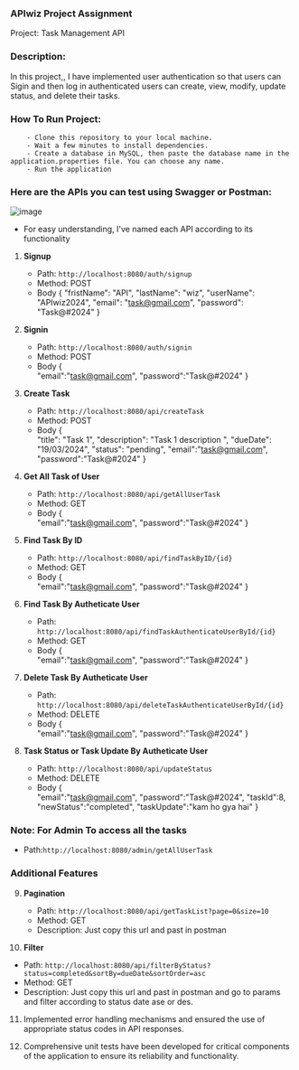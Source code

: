 ### APIwiz Project Assignment

Project: Task Management API

### Description:
   In this project,, I have implemented user authentication so that users can Sigin and then log in authenticated users can create, view, modify, update status, and delete their tasks.

### How To Run Project:
        - Clone this repository to your local machine.
        - Wait a few minutes to install dependencies.
        - Create a database in MySQL, then paste the database name in the application.properties file. You can choose any name.
        - Run the application

### Here are the APIs you can test using Swagger or Postman:
![image](https://github.com/ayushraj12009/apiwizAssignment/assets/51042913/a19f519c-99ff-476d-b497-80848022dd75)


- For easy understanding, I've named each API according to its functionality

1. **Signup**
   - Path: `http://localhost:8080/auth/signup`
   - Method: POST
   - Body {
    "fristName": "API",
    "lastName": "wiz",
    "userName": "APIwiz2024",
    "email": "task@gmail.com", 
    "password": "Task@#2024" 
}


2. **Signin**
   - Path: `http://localhost:8080/auth/signin`
   - Method: POST
   - Body {            
            "email":"task@gmail.com",
            "password":"Task@#2024"
          }

3. **Create Task**
   - Path: `http://localhost:8080/api/createTask`
   - Method: POST
   - Body {            
           "title": "Task 1",
            "description": "Task 1 description ",
            "dueDate": "19/03/2024",
            "status": "pending",
            "email":"task@gmail.com",
            "password":"Task@#2024"
          }

4. **Get All Task of User**
   - Path: `http://localhost:8080/api/getAllUserTask`
   - Method: GET
   - Body {            
           "email":"task@gmail.com",
           "password":"Task@#2024"
          }

5. **Find Task By ID**
   - Path: `http://localhost:8080/api/findTaskByID/{id}`
   - Method: GET
   - Body {            
           "email":"task@gmail.com",
           "password":"Task@#2024"
          }


6. **Find Task By Autheticate User**
   - Path: `http://localhost:8080/api/findTaskAuthenticateUserById/{id}`
   - Method: GET
   - Body {            
           "email":"task@gmail.com",
           "password":"Task@#2024"
          }

7. **Delete Task By Autheticate User**
   - Path: `http://localhost:8080/api/deleteTaskAuthenticateUserById/{id}`
   - Method: DELETE
   - Body {            
           "email":"task@gmail.com",
           "password":"Task@#2024"
          }

8. **Task Status or Task Update By Autheticate User**
   - Path: `http://localhost:8080/api/updateStatus`
   - Method: DELETE
   - Body {            
           "email":"task@gmail.com",
           "password":"Task@#2024",
           "taskId":8,
           "newStatus":"completed",
           "taskUpdate":"kam ho gya hai"
          }

### Note: For Admin To access all the tasks
  - Path:`http://localhost:8080/admin/getAllUserTask`

### Additional Features

9. **Pagination**
   - Path: `http://localhost:8080/api/getTaskList?page=0&size=10`
   - Method: GET
   - Description: Just copy this url and past in postman
  
10. **Filter**
   - Path: `http://localhost:8080/api/filterByStatus?status=completed&sortBy=dueDate&sortOrder=asc`
   - Method: GET
   - Description: Just copy this url and past in postman and go to params and filter according to status date ase or des.

11. Implemented error handling mechanisms and ensured the use of appropriate status codes in API responses. 

12. Comprehensive unit tests have been developed for critical components of the application to ensure its reliability and functionality.







     
